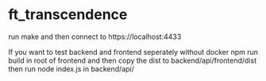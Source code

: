 # ft_transcendence
run make and then connect to https://localhost:4433

If you want to test backend and frontend seperately without docker
npm run build in root of frontend and then copy the dist to backend/api/frontend/dist
then run node index.js in backend/api/

